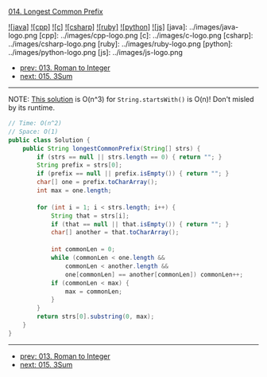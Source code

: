 [014. Longest Common Prefix](https://leetcode.com/problems/longest-common-prefix/)

[![java]](../java/014-longest-common-prefix.md)
[![cpp]](../cpp/014-longest-common-prefix.md)
[![c]](../c/014-longest-common-prefix.md)
[![csharp]](../csharp/014-longest-common-prefix.md)
[![ruby]](../ruby/014-longest-common-prefix.md)
[![python]](../python/014-longest-common-prefix.md)
[![js]](../js/014-longest-common-prefix.md)
[java]: ../images/java-logo.png
[cpp]: ../images/cpp-logo.png
[c]: ../images/c-logo.png
[csharp]: ../images/csharp-logo.png
[ruby]: ../images/ruby-logo.png
[python]: ../images/python-logo.png
[js]: ../images/js-logo.png

- [prev: 013. Roman to Integer](013-roman-to-integer.md)
- [next: 015. 3Sum](015-3sum.md)

---

NOTE: [This solution](https://leetcode.com/discuss/79168/1ms-java-solution-beats-86-81%25) is O(n^3)
for `String.startsWith()` is O(n)! Don't misled by its runtime.
```java
// Time: O(n^2)
// Space: O(1)
public class Solution {
    public String longestCommonPrefix(String[] strs) {
        if (strs == null || strs.length == 0) { return ""; }
        String prefix = strs[0];
        if (prefix == null || prefix.isEmpty()) { return ""; }
        char[] one = prefix.toCharArray();
        int max = one.length;
        
        for (int i = 1; i < strs.length; i++) {
            String that = strs[i];
            if (that == null || that.isEmpty()) { return ""; }
            char[] another = that.toCharArray();
            
            int commonLen = 0;
            while (commonLen < one.length &&
                commonLen < another.length &&
                one[commonLen] == another[commonLen]) commonLen++;
            if (commonLen < max) {
                max = commonLen;
            }
        }
        return strs[0].substring(0, max);
    }
}
```

---

- [prev: 013. Roman to Integer](013-roman-to-integer.md)
- [next: 015. 3Sum](015-3sum.md)
